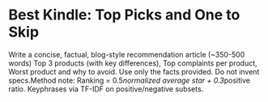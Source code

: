 # Best Kindle: Top Picks and One to Skip

Write a concise, factual, blog-style recommendation article (~350-500 words) Top 3 products (with key differences), Top complaints per product, Worst product and why to avoid. Use only the facts provided. Do not invent specs.Method note: Ranking = 0.5*normalized average star + 0.3*positive ratio. Keyphrases via TF-IDF on positive/negative subsets.
